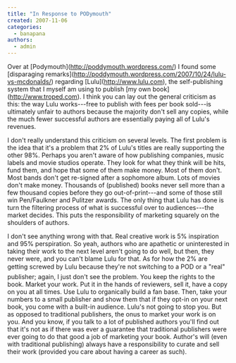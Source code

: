 ```yaml
---
title: "In Response to PODymouth"
created: 2007-11-06
categories: 
  - banapana
authors: 
  - admin
---
```


Over at \[Podymouth\](http://poddymouth.wordpress.com/) I found some \[disparaging remarks\](http://poddymouth.wordpress.com/2007/10/24/lulu-vs-mcdonalds/) regarding \[Lulu\](http://www.lulu.com), the self-publishing system that I myself am using to publish \[my own book\](http://www.troped.com). I think you can lay out the general criticism as this: the way Lulu works---free to publish with fees per book sold---is ultimately unfair to authors because the majority don't sell any copies, while the much fewer successful authors are essentially paying all of Lulu's revenues.

I don't really understand this criticism on several levels. The first problem is the idea that it's a problem that 2% of Lulu's titles are really supporting the other 98%. Perhaps you aren't aware of how publishing companies, music labels and movie studios operate. They look for what they think will be hits, fund them, and hope that some of them make money. Most of them don't. Most bands don't get re-signed after a sophomore album. Lots of movies don't make money. Thousands of (published) books never sell more than a few thousand copies before they go out-of-print---and some of those still win Pen/Faulkner and Pulitzer awards. The only thing that Lulu has done is turn the filtering process of what is successful over to audiences---the market decides. This puts the responsibility of marketing squarely on the shoulders of authors.

I don't see anything wrong with that. Real creative work is 5% inspiration and 95% perspiration. So yeah, authors who are apathetic or uninterested in taking their work to the next level aren't going to do well, but then, they never were, and you can't blame Lulu for that. As for how the 2% are getting screwed by Lulu because they're not switching to a POD or a "real" publisher; again, I just don't see the problem. You keep the rights to the book. Market your work. Put it in the hands of reviewers, sell it, have a copy on you at all times. Use Lulu to organically build a fan base. Then, take your numbers to a small publisher and show them that if they opt-in on your next book, you come with a built-in audience. Lulu's not going to stop you. But as opposed to traditional publishers, the onus to market your work is on you. And you know, if you talk to a lot of published authors you'll find out that it's not as if there was ever a guarantee that traditional publishers were ever going to do that good a job of marketing your book. Author's will (even with traditional publishing) always have a responsibility to curate and sell their work (provided you care about having a career as such).
